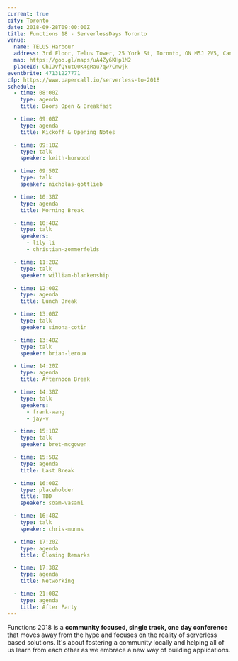 ```yaml
---
current: true
city: Toronto
date: 2018-09-28T09:00:00Z
title: Functions 18 - ServerlessDays Toronto
venue: 
  name: TELUS Harbour
  address: 3rd Floor, Telus Tower, 25 York St, Toronto, ON M5J 2V5, Canada
  map: https://goo.gl/maps/uA4Zy6KHp1M2
  placeId: ChIJVfQYutQ0K4gRau7qw7Cnwjk
eventbrite: 47131227771
cfp: https://www.papercall.io/serverless-to-2018
schedule:
  - time: 08:00Z
    type: agenda
    title: Doors Open & Breakfast

  - time: 09:00Z
    type: agenda
    title: Kickoff & Opening Notes

  - time: 09:10Z
    type: talk
    speaker: keith-horwood

  - time: 09:50Z
    type: talk
    speaker: nicholas-gottlieb

  - time: 10:30Z
    type: agenda
    title: Morning Break

  - time: 10:40Z
    type: talk
    speakers: 
      - lily-li
      - christian-zommerfelds

  - time: 11:20Z
    type: talk
    speaker: william-blankenship

  - time: 12:00Z
    type: agenda
    title: Lunch Break

  - time: 13:00Z
    type: talk
    speaker: simona-cotin

  - time: 13:40Z
    type: talk
    speaker: brian-leroux

  - time: 14:20Z
    type: agenda
    title: Afternoon Break

  - time: 14:30Z
    type: talk
    speakers: 
      - frank-wang
      - jay-v

  - time: 15:10Z
    type: talk
    speaker: bret-mcgowen

  - time: 15:50Z
    type: agenda
    title: Last Break

  - time: 16:00Z
    type: placeholder
    title: TBD
    speaker: soam-vasani

  - time: 16:40Z
    type: talk
    speaker: chris-munns

  - time: 17:20Z
    type: agenda
    title: Closing Remarks

  - time: 17:30Z
    type: agenda
    title: Networking

  - time: 21:00Z
    type: agenda
    title: After Party
---
```


Functions 2018 is a **community focused, single track, one day conference** that moves away from the hype and focuses on the reality of serverless based solutions. It's about fostering a community locally and helping all of us learn from each other as we embrace a new way of building applications.
